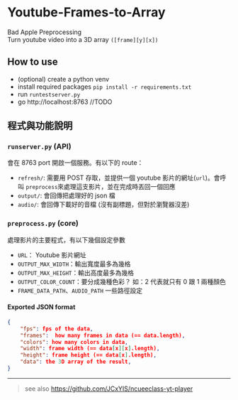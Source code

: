 # Youtube-Frames-to-Array

Bad Apple Preprocessing  
Turn youtube video into a 3D array `([frame][y][x])`

## How to use
- (optional) create a python venv
- install required packages `pip install -r requirements.txt`
- run `runtestserver.py`
- go http://localhost:8763 //TODO  

## 程式與功能說明
### `runserver.py` (API)
會在 8763 port 開啟一個服務。有以下的 route：
- `refresh/`: 需要用 POST 存取，並提供一個 youtube 影片的網址(`url`)。會呼叫 `preprocess`來處理這支影片，並在完成時丟回一個回應
- `output/`: 會回傳把處理好的 json 檔
- `audio/`: 會回傳下載好的音檔 (沒有副標題，但對於瀏覽器沒差)

### `preprocess.py` (core)
處理影片的主要程式，有以下幾個設定參數
- `URL`： Youtube 影片網址
- `OUTPUT_MAX_WIDTH`：輸出寬度最多為幾格
- `OUTPUT_MAX_HEIGHT`：輸出高度最多為幾格
- `OUTPUT_COLOR_COUNT`：要分成幾種色彩？ 如：2 代表就只有 0 跟 1 兩種顏色
- `FRAME_DATA_PATH`、`AUDIO_PATH` 一些路徑設定

#### Exported JSON format
```json
{
    "fps": fps of the data,
    "frames":  how many frames in data (== data.length),
    "colors": how many colors in data,
    "width": frame width (== data[x][x].length),
    "height": frame height (== data[x].length),
    "data": the 3D array of the result,
}
```

---

> see also https://github.com/JCxYIS/ncueeclass-yt-player